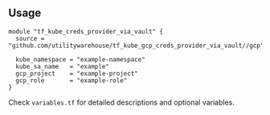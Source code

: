 ## Usage

```hcl
module "tf_kube_creds_provider_via_vault" {
  source = "github.com/utilitywarehouse/tf_kube_gcp_creds_provider_via_vault//gcp"

  kube_namespace = "example-namespace"
  kube_sa_name   = "example"
  gcp_project    = "example-project"
  gcp_role       = "example-role"
}
```

Check `variables.tf` for detailed descriptions and optional variables.
